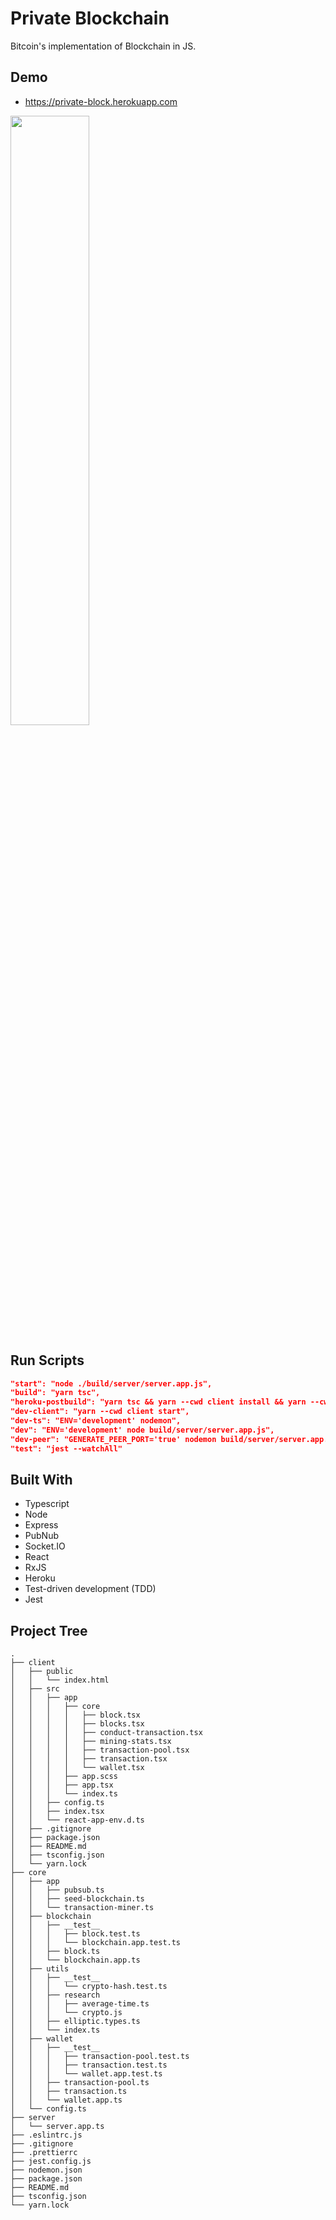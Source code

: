 # Private Blockchain

Bitcoin's implementation of Blockchain in JS.

## Demo

* https://private-block.herokuapp.com

<img src="https://i.ibb.co/8PR1nQH/Screen-Shot-2020-07-04-at-20-36-35.png" width="50%">

## Run Scripts
```json
"start": "node ./build/server/server.app.js",
"build": "yarn tsc",
"heroku-postbuild": "yarn tsc && yarn --cwd client install && yarn --cwd client build",
"dev-client": "yarn --cwd client start",
"dev-ts": "ENV='development' nodemon",
"dev": "ENV='development' node build/server/server.app.js",
"dev-peer": "GENERATE_PEER_PORT='true' nodemon build/server/server.app.js",
"test": "jest --watchAll"
```

## Built With
* Typescript
* Node
* Express
* PubNub
* Socket.IO
* React
* RxJS
* Heroku
* Test-driven development (TDD) 
* Jest

## Project Tree
```
.
├── client
│   ├── public
│   │   └── index.html
│   ├── src
│   │   ├── app
│   │   │   ├── core
│   │   │   │   ├── block.tsx
│   │   │   │   ├── blocks.tsx
│   │   │   │   ├── conduct-transaction.tsx
│   │   │   │   ├── mining-stats.tsx
│   │   │   │   ├── transaction-pool.tsx
│   │   │   │   ├── transaction.tsx
│   │   │   │   └── wallet.tsx
│   │   │   ├── app.scss
│   │   │   ├── app.tsx
│   │   │   └── index.ts
│   │   ├── config.ts
│   │   ├── index.tsx
│   │   └── react-app-env.d.ts
│   ├── .gitignore
│   ├── package.json
│   ├── README.md
│   ├── tsconfig.json
│   └── yarn.lock
├── core
│   ├── app
│   │   ├── pubsub.ts
│   │   ├── seed-blockchain.ts
│   │   └── transaction-miner.ts
│   ├── blockchain
│   │   ├── __test__
│   │   │   ├── block.test.ts
│   │   │   └── blockchain.app.test.ts
│   │   ├── block.ts
│   │   └── blockchain.app.ts
│   ├── utils
│   │   ├── __test__
│   │   │   └── crypto-hash.test.ts
│   │   ├── research
│   │   │   ├── average-time.ts
│   │   │   └── crypto.js
│   │   ├── elliptic.types.ts
│   │   └── index.ts
│   ├── wallet
│   │   ├── __test__
│   │   │   ├── transaction-pool.test.ts
│   │   │   ├── transaction.test.ts
│   │   │   └── wallet.app.test.ts
│   │   ├── transaction-pool.ts
│   │   ├── transaction.ts
│   │   └── wallet.app.ts
│   └── config.ts
├── server
│   └── server.app.ts
├── .eslintrc.js
├── .gitignore
├── .prettierrc
├── jest.config.js
├── nodemon.json
├── package.json
├── README.md
├── tsconfig.json
└── yarn.lock
```

